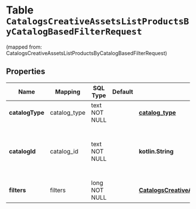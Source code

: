 
# Table `CatalogsCreativeAssetsListProductsByCatalogBasedFilterRequest`
(mapped from: CatalogsCreativeAssetsListProductsByCatalogBasedFilterRequest)

## Properties
Name | Mapping | SQL Type | Default | Type | Description | Notes
---- | ------- | -------- | ------- | ---- | ----------- | -----
**catalogType** | catalog_type | text NOT NULL |  | [**catalog_type**](#CatalogType) |  | 
**catalogId** | catalog_id | text NOT NULL |  | **kotlin.String** | Catalog id pertaining to the creative assets product group. | 
**filters** | filters | long NOT NULL |  | [**CatalogsCreativeAssetsProductGroupFilters**](CatalogsCreativeAssetsProductGroupFilters.md) |  |  [foreignkey]





